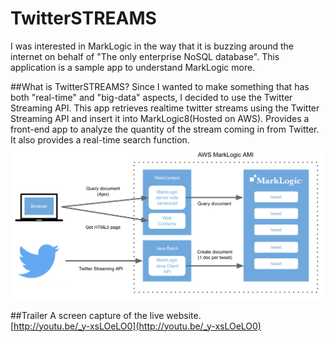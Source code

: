 # TwitterSTREAMS
I was interested in MarkLogic in the way that it is buzzing around the internet on behalf of "The only enterprise NoSQL database". This application is a sample app to understand MarkLogic more.

##What is TwitterSTREAMS?
Since I wanted to make something that has both "real-time" and "big-data" aspects, I decided to use the Twitter Streaming API. This app retrieves realtime twitter streams using the Twitter Streaming API and insert it into MarkLogic8(Hosted on AWS). Provides a front-end app to analyze the quantity of the stream coming in from Twitter. It also provides a real-time search function.
![tw_model](https://raw.githubusercontent.com/uskay/TwitterStreams4MarkLogic/master/WebContent/img/tw_model.png)

##Trailer
A screen capture of the live website.<br>
[http://youtu.be/_y-xsLOeLO0](http://youtu.be/_y-xsLOeLO0)

